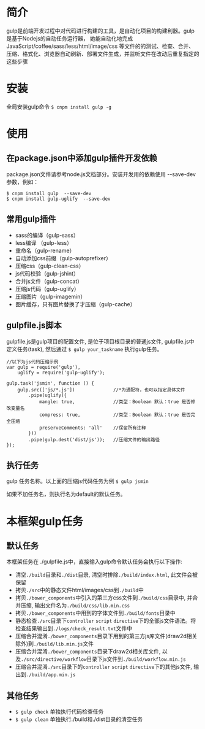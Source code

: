 简介
===
gulp是前端开发过程中对代码进行构建的工具，是自动化项目的构建利器。gulp是基于Nodejs的自动任务运行器， 她能自动化地完成 JavaScript/coffee/sass/less/html/image/css 等文件的的测试、检查、合并、压缩、格式化、浏览器自动刷新、部署文件生成，并监听文件在改动后重复指定的这些步骤

安装
===
全局安装gulp命令 `$ cnpm install gulp -g`


使用
===
## 在package.json中添加gulp插件开发依赖
package.json文件请参考node.js文档部分。安装开发用的依赖使用 --save-dev参数，例如：
```
$ cnpm install gulp  --save-dev
$ cnpm install gulp-uglify  --save-dev
```

## 常用gulp插件
* sass的编译（gulp-sass）
* less编译 （gulp-less）
* 重命名（gulp-rename）
* 自动添加css前缀（gulp-autoprefixer）
* 压缩css（gulp-clean-css）
* js代码校验（gulp-jshint）
* 合并js文件（gulp-concat）
* 压缩js代码（gulp-uglify）
* 压缩图片（gulp-imagemin）
* 图片缓存，只有图片替换了才压缩（gulp-cache）

## gulpfile.js脚本
gulpfile.js是gulp项目的配置文件, 是位于项目根目录的普通js文件, gulpfile.js中定义任务(task), 然后通过 `$ gulp your_taskname` 执行gulp任务。
```
//以下为js代码压缩示例
var gulp = require('gulp'),
    uglify = require('gulp-uglify');

gulp.task('jsmin', function () {
    gulp.src(['js/*.js'])              //*为通配符，也可以指定具体文件
        .pipe(uglify({
            mangle: true,              //类型：Boolean 默认：true 是否修改变量名
            compress: true,            //类型：Boolean 默认：true 是否完全压缩
            preserveComments: 'all'    //保留所有注释
        }))
        .pipe(gulp.dest('dist/js'));   //压缩文件的输出路径
});
```
## 执行任务
gulp 任务名称。以上面的压缩js代码任务为例
```$ gulp jsmin```

如果不加任务名，则执行名为default的默认任务。

本框架gulp任务
============
## 默认任务
本框架任务在 ./gulpfile.js中，直接输入gulp命令默认任务会执行以下操作: 

* 清空`./build`目录和`./dist`目录, 清空时排除`./build/index.html`, 此文件会被保留
* 拷贝`./src`中的静态文件html/images/css到`./build`中
* 拷贝`./bower_components`中引入的第三方css文件到`./build/css`目录中, 并合并压缩, 输出文件名为`./build/css/lib.min.css`
* 拷贝`./bower_components`中用到的字体文件到`./build/fonts`目录中
* 静态检查`./src`目录下`controller` `script` `directive`下的全部js文件语法。将检查结果输出到`./logs/check_result.txt`文件中
* 压缩合并混淆`./bower_components`目录下用到的第三方js库文件(draw2d相关除外)到`./build/lib.min.js`文件
* 压缩合并混淆`./bower_components`目录下draw2d相关库文件, 以及`./src/directive/workflow`目录下js文件到`./build/workflow.min.js`
* 压缩合并混淆`./src`目录下的`controller` `script` `directive`下的其他js文件, 输出到`./build/app.min.js`

## 其他任务

* `$ gulp check` 单独执行代码检查任务
* `$ gulp clean` 单独执行./build和./dist目录的清空任务

